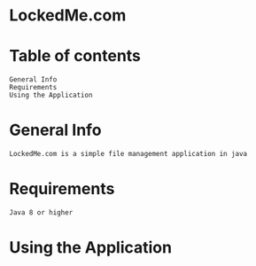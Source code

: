 # LockedMe.com

# Table of contents
    General Info
    Requirements
    Using the Application
  
  # General Info
    LockedMe.com is a simple file management application in java

  # Requirements
    Java 8 or higher
    
  # Using the Application
    
